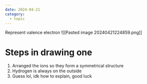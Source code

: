 ```yaml
---
date: 2024-04-21
category:
  - topic
---
```

Represent valence electron
![[Pasted image 20240421224859.png]]
# Steps in drawing one
1. Arranged the ions so they form a symmetrical structure
2. Hydrogen is always on the outside
3. Guess lol, idk how to explain, good luck
